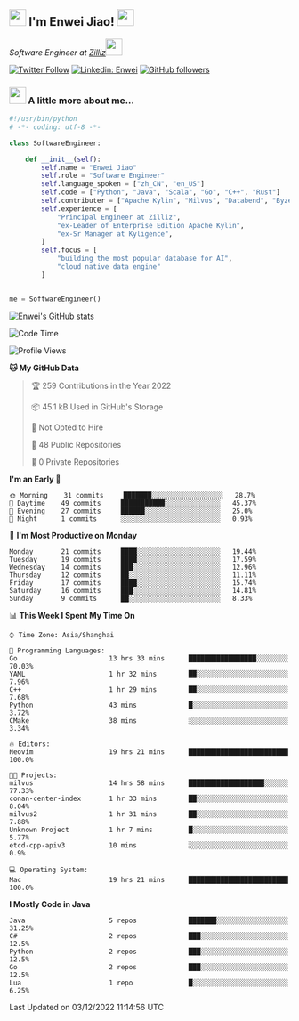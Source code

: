 <h2><img src="https://emojis.slackmojis.com/emojis/images/1531849430/4246/blob-sunglasses.gif?1531849430" width="30"/> I'm  Enwei Jiao! <img src="https://media.giphy.com/media/juBt25nT1KGys/giphy.gif" width=30> </h2>
<!-- <img align='right' src="https://media.giphy.com/media/M9gbBd9nbDrOTu1Mqx/giphy.gif" width="230"> -->
<p><em>Software Engineer at <a href="https://zilliz.com/">Zilliz</a><img src="https://media.giphy.com/media/WUlplcMpOCEmTGBtBW/giphy.gif" width="30"></em></p>

[![Twitter Follow](https://img.shields.io/twitter/follow/misteranmol?label=Follow)](https://twitter.com/intent/follow?screen_name=EnweiJiao)
[![Linkedin: Enwei](https://img.shields.io/badge/-enwei-blue?style=&logo=Linkedin&logoColor=white&link=https://www.linkedin.com/in/enwei-jiao-41192a97)](https://www.linkedin.com/in/enwei-jiao-41192a97/)
[![GitHub followers](https://img.shields.io/github/followers/jiaoew1991?label=Follow&style=social)](https://github.com/jiaoew1991)


### <img src="https://media.giphy.com/media/VgCDAzcKvsR6OM0uWg/giphy.gif" width="30"> A little more about me...  

```python
#!/usr/bin/python
# -*- coding: utf-8 -*-

class SoftwareEngineer:

    def __init__(self):
        self.name = "Enwei Jiao"
        self.role = "Software Engineer"
        self.language_spoken = ["zh_CN", "en_US"]
        self.code = ["Python", "Java", "Scala", "Go", "C++", "Rust"]
        self.contributer = ["Apache Kylin", "Milvus", "Databend", "Byzer-Lang"]
        self.experience = [
            "Principal Engineer at Zilliz",
            "ex-Leader of Enterprise Edition Apache Kylin",
            "ex-Sr Manager at Kyligence",
        ]
        self.focus = [
            "building the most popular database for AI",
            "cloud native data engine"
        ]


me = SoftwareEngineer()
```

[![Enwei's GitHub stats](https://github-readme-stats.vercel.app/api?username=jiaoew1991&count_private=true&show_icons=true)](https://github.com/jiaoew1991/jiaoew1991)

<!-- [![Top Langs](https://github-readme-stats.vercel.app/api/top-langs/?username=jiaoew1991&layout=compact)](https://github.com/jiaoew1991/jiaoew1991) -->

<!--START_SECTION:waka-->
![Code Time](http://img.shields.io/badge/Code%20Time-334%20hrs%2059%20mins-blue)

![Profile Views](http://img.shields.io/badge/Profile%20Views-0-blue)

**🐱 My GitHub Data** 

> 🏆 259 Contributions in the Year 2022
 > 
> 📦 45.1 kB Used in GitHub's Storage 
 > 
> 🚫 Not Opted to Hire
 > 
> 📜 48 Public Repositories 
 > 
> 🔑 0 Private Repositories  
 > 
**I'm an Early 🐤** 

```text
🌞 Morning    31 commits     ███████░░░░░░░░░░░░░░░░░░   28.7% 
🌆 Daytime    49 commits     ███████████░░░░░░░░░░░░░░   45.37% 
🌃 Evening    27 commits     ██████░░░░░░░░░░░░░░░░░░░   25.0% 
🌙 Night      1 commits      ░░░░░░░░░░░░░░░░░░░░░░░░░   0.93%

```
📅 **I'm Most Productive on Monday** 

```text
Monday       21 commits     ████░░░░░░░░░░░░░░░░░░░░░   19.44% 
Tuesday      19 commits     ████░░░░░░░░░░░░░░░░░░░░░   17.59% 
Wednesday    14 commits     ███░░░░░░░░░░░░░░░░░░░░░░   12.96% 
Thursday     12 commits     ██░░░░░░░░░░░░░░░░░░░░░░░   11.11% 
Friday       17 commits     ████░░░░░░░░░░░░░░░░░░░░░   15.74% 
Saturday     16 commits     ███░░░░░░░░░░░░░░░░░░░░░░   14.81% 
Sunday       9 commits      ██░░░░░░░░░░░░░░░░░░░░░░░   8.33%

```


📊 **This Week I Spent My Time On** 

```text
⌚︎ Time Zone: Asia/Shanghai

💬 Programming Languages: 
Go                       13 hrs 33 mins      █████████████████░░░░░░░░   70.03% 
YAML                     1 hr 32 mins        ██░░░░░░░░░░░░░░░░░░░░░░░   7.96% 
C++                      1 hr 29 mins        ██░░░░░░░░░░░░░░░░░░░░░░░   7.68% 
Python                   43 mins             █░░░░░░░░░░░░░░░░░░░░░░░░   3.72% 
CMake                    38 mins             ░░░░░░░░░░░░░░░░░░░░░░░░░   3.34%

🔥 Editors: 
Neovim                   19 hrs 21 mins      █████████████████████████   100.0%

🐱‍💻 Projects: 
milvus                   14 hrs 58 mins      ███████████████████░░░░░░   77.33% 
conan-center-index       1 hr 33 mins        ██░░░░░░░░░░░░░░░░░░░░░░░   8.04% 
milvus2                  1 hr 31 mins        ██░░░░░░░░░░░░░░░░░░░░░░░   7.88% 
Unknown Project          1 hr 7 mins         █░░░░░░░░░░░░░░░░░░░░░░░░   5.77% 
etcd-cpp-apiv3           10 mins             ░░░░░░░░░░░░░░░░░░░░░░░░░   0.9%

💻 Operating System: 
Mac                      19 hrs 21 mins      █████████████████████████   100.0%

```

**I Mostly Code in Java** 

```text
Java                     5 repos             ███████░░░░░░░░░░░░░░░░░░   31.25% 
C#                       2 repos             ███░░░░░░░░░░░░░░░░░░░░░░   12.5% 
Python                   2 repos             ███░░░░░░░░░░░░░░░░░░░░░░   12.5% 
Go                       2 repos             ███░░░░░░░░░░░░░░░░░░░░░░   12.5% 
Lua                      1 repo              █░░░░░░░░░░░░░░░░░░░░░░░░   6.25%

```



 Last Updated on 03/12/2022 11:14:56 UTC
<!--END_SECTION:waka-->
